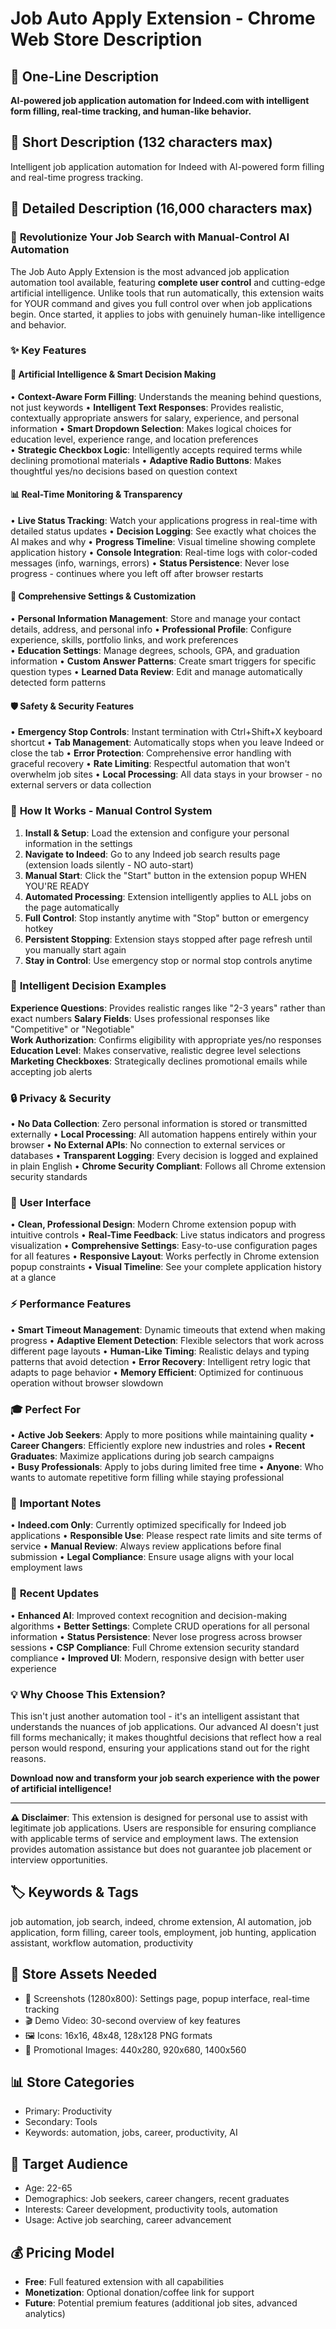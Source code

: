 # Job Auto Apply Extension - Chrome Web Store Description

## 🎯 **One-Line Description**
**AI-powered job application automation for Indeed.com with intelligent form filling, real-time tracking, and human-like behavior.**

## 📖 **Short Description (132 characters max)**
Intelligent job application automation for Indeed with AI-powered form filling and real-time progress tracking.

## 📝 **Detailed Description (16,000 characters max)**

### 🚀 **Revolutionize Your Job Search with Manual-Control AI Automation**

The Job Auto Apply Extension is the most advanced job application automation tool available, featuring **complete user control** and cutting-edge artificial intelligence. Unlike tools that run automatically, this extension waits for YOUR command and gives you full control over when job applications begin. Once started, it applies to jobs with genuinely human-like intelligence and behavior.

### ✨ **Key Features**

#### 🧠 **Artificial Intelligence & Smart Decision Making**
• **Context-Aware Form Filling**: Understands the meaning behind questions, not just keywords
• **Intelligent Text Responses**: Provides realistic, contextually appropriate answers for salary, experience, and personal information
• **Smart Dropdown Selection**: Makes logical choices for education level, experience range, and location preferences  
• **Strategic Checkbox Logic**: Intelligently accepts required terms while declining promotional materials
• **Adaptive Radio Buttons**: Makes thoughtful yes/no decisions based on question context

#### 📊 **Real-Time Monitoring & Transparency**
• **Live Status Tracking**: Watch your applications progress in real-time with detailed status updates
• **Decision Logging**: See exactly what choices the AI makes and why
• **Progress Timeline**: Visual timeline showing complete application history
• **Console Integration**: Real-time logs with color-coded messages (info, warnings, errors)
• **Status Persistence**: Never lose progress - continues where you left off after browser restarts

#### 🔧 **Comprehensive Settings & Customization**
• **Personal Information Management**: Store and manage your contact details, address, and personal info
• **Professional Profile**: Configure experience, skills, portfolio links, and work preferences  
• **Education Settings**: Manage degrees, schools, GPA, and graduation information
• **Custom Answer Patterns**: Create smart triggers for specific question types
• **Learned Data Review**: Edit and manage automatically detected form patterns

#### 🛡️ **Safety & Security Features**
• **Emergency Stop Controls**: Instant termination with Ctrl+Shift+X keyboard shortcut
• **Tab Management**: Automatically stops when you leave Indeed or close the tab
• **Error Protection**: Comprehensive error handling with graceful recovery
• **Rate Limiting**: Respectful automation that won't overwhelm job sites
• **Local Processing**: All data stays in your browser - no external servers or data collection

### 🎯 **How It Works - Manual Control System**

1. **Install & Setup**: Load the extension and configure your personal information in the settings
2. **Navigate to Indeed**: Go to any Indeed job search results page (extension loads silently - NO auto-start)
3. **Manual Start**: Click the "Start" button in the extension popup WHEN YOU'RE READY
4. **Automated Processing**: Extension intelligently applies to ALL jobs on the page automatically
5. **Full Control**: Stop instantly anytime with "Stop" button or emergency hotkey
6. **Persistent Stopping**: Extension stays stopped after page refresh until you manually start again
5. **Stay in Control**: Use emergency stop or normal stop controls anytime

### 🧠 **Intelligent Decision Examples**

**Experience Questions**: Provides realistic ranges like "2-3 years" rather than exact numbers
**Salary Fields**: Uses professional responses like "Competitive" or "Negotiable"  
**Work Authorization**: Confirms eligibility with appropriate yes/no responses
**Education Level**: Makes conservative, realistic degree level selections
**Marketing Checkboxes**: Strategically declines promotional emails while accepting job alerts

### 🔒 **Privacy & Security**
• **No Data Collection**: Zero personal information is stored or transmitted externally
• **Local Processing**: All automation happens entirely within your browser
• **No External APIs**: No connection to external services or databases
• **Transparent Logging**: Every decision is logged and explained in plain English
• **Chrome Security Compliant**: Follows all Chrome extension security standards

### 📱 **User Interface**
• **Clean, Professional Design**: Modern Chrome extension popup with intuitive controls
• **Real-Time Feedback**: Live status indicators and progress visualization
• **Comprehensive Settings**: Easy-to-use configuration pages for all features
• **Responsive Layout**: Works perfectly in Chrome extension popup constraints
• **Visual Timeline**: See your complete application history at a glance

### ⚡ **Performance Features**
• **Smart Timeout Management**: Dynamic timeouts that extend when making progress
• **Adaptive Element Detection**: Flexible selectors that work across different page layouts
• **Human-Like Timing**: Realistic delays and typing patterns that avoid detection
• **Error Recovery**: Intelligent retry logic that adapts to page behavior
• **Memory Efficient**: Optimized for continuous operation without browser slowdown

### 🎓 **Perfect For**
• **Active Job Seekers**: Apply to more positions while maintaining quality
• **Career Changers**: Efficiently explore new industries and roles
• **Recent Graduates**: Maximize applications during job search campaigns  
• **Busy Professionals**: Apply to jobs during limited free time
• **Anyone**: Who wants to automate repetitive form filling while staying professional

### 🚨 **Important Notes**
• **Indeed.com Only**: Currently optimized specifically for Indeed job applications
• **Responsible Use**: Please respect rate limits and site terms of service
• **Manual Review**: Always review applications before final submission
• **Legal Compliance**: Ensure usage aligns with your local employment laws

### 🔄 **Recent Updates**
• **Enhanced AI**: Improved context recognition and decision-making algorithms
• **Better Settings**: Complete CRUD operations for all personal information
• **Status Persistence**: Never lose progress across browser sessions
• **CSP Compliance**: Full Chrome extension security standard compliance
• **Improved UI**: Modern, responsive design with better user experience

### 💡 **Why Choose This Extension?**

This isn't just another automation tool - it's an intelligent assistant that understands the nuances of job applications. Our advanced AI doesn't just fill forms mechanically; it makes thoughtful decisions that reflect how a real person would respond, ensuring your applications stand out for the right reasons.

**Download now and transform your job search experience with the power of artificial intelligence!**

---

**⚠️ Disclaimer**: This extension is designed for personal use to assist with legitimate job applications. Users are responsible for ensuring compliance with applicable terms of service and employment laws. The extension provides automation assistance but does not guarantee job placement or interview opportunities.

## 🏷️ **Keywords & Tags**
job automation, job search, indeed, chrome extension, AI automation, job application, form filling, career tools, employment, job hunting, application assistant, workflow automation, productivity

## 🎨 **Store Assets Needed**
- 📸 Screenshots (1280x800): Settings page, popup interface, real-time tracking
- 🎬 Demo Video: 30-second overview of key features  
- 🖼️ Icons: 16x16, 48x48, 128x128 PNG formats
- 🎯 Promotional Images: 440x280, 920x680, 1400x560

## 📊 **Store Categories**
- Primary: Productivity
- Secondary: Tools
- Keywords: automation, jobs, career, productivity, AI

## 🎯 **Target Audience**
- Age: 22-65
- Demographics: Job seekers, career changers, recent graduates
- Interests: Career development, productivity tools, automation
- Usage: Active job searching, career advancement

## 💰 **Pricing Model**
- **Free**: Full featured extension with all capabilities
- **Monetization**: Optional donation/coffee link for support
- **Future**: Potential premium features (additional job sites, advanced analytics)